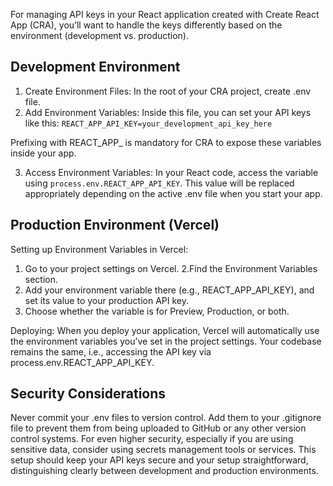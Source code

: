 For managing API keys in your React application created with Create React App (CRA), you’ll want to handle the keys differently based on the environment (development vs. production).

## Development Environment

1. Create Environment Files: In the root of your CRA project, create .env file.
2. Add Environment Variables: Inside this file, you can set your API keys like this:
`REACT_APP_API_KEY=your_development_api_key_here`

Prefixing with REACT_APP_ is mandatory for CRA to expose these variables inside your app.

3. Access Environment Variables: In your React code, access the variable using `process.env.REACT_APP_API_KEY`. This value will be replaced appropriately depending on the active .env file when you start your app.

## Production Environment (Vercel)

Setting up Environment Variables in Vercel:
1. Go to your project settings on Vercel.
2.Find the Environment Variables section.
3. Add your environment variable there (e.g., REACT_APP_API_KEY), and set its value to your production API key.
4. Choose whether the variable is for Preview, Production, or both.

Deploying: When you deploy your application, Vercel will automatically use the environment variables you’ve set in the project settings. Your codebase remains the same, i.e., accessing the API key via process.env.REACT_APP_API_KEY.


## Security Considerations
Never commit your .env files to version control. Add them to your .gitignore file to prevent them from being uploaded to GitHub or any other version control systems.
For even higher security, especially if you are using sensitive data, consider using secrets management tools or services.
This setup should keep your API keys secure and your setup straightforward, distinguishing clearly between development and production environments.